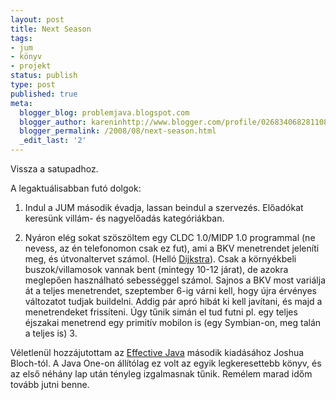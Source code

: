 ```yaml
---
layout: post
title: Next Season
tags:
- jum
- könyv
- projekt
status: publish
type: post
published: true
meta:
  blogger_blog: problemjava.blogspot.com
  blogger_author: kareninhttp://www.blogger.com/profile/02683406828110839343noreply@blogger.com
  blogger_permalink: /2008/08/next-season.html
  _edit_last: '2'
---
```

Vissza a satupadhoz. 

A legaktuálisabban futó dolgok: 

1. Indul a JUM második
évadja, lassan beindul a szervezés. Előadókat keresünk villám- és nagyelőadás
kategóriákban. 

2. Nyáron elég sokat szöszöltem egy CLDC 1.0/MIDP 1.0
programmal (ne nevess, az én telefonomon csak ez fut), ami a BKV menetrendet
jeleníti meg, és útvonaltervet számol. (Helló
[Dijkstra](http://en.wikipedia.org/wiki/Dijkstra%27s_algorithm)). Csak a
környékbeli buszok/villamosok vannak bent (mintegy 10-12 járat), de azokra
meglepően használható sebességgel számol. Sajnos a BKV most variálja át a
teljes menetrendet, szeptember 6-ig várni kell, hogy újra érvényes változatot
tudjak buildelni. Addig pár apró hibát ki kell javítani, és majd a
menetrendeket frissíteni. Úgy tűnik simán el tud futni pl. egy teljes éjszakai
menetrend egy primitív mobilon is (egy Symbian-on, meg talán a teljes is) 3.

Véletlenül hozzájutottam az [Effective
Java](http://java.sun.com/docs/books/effective/) második kiadásához Joshua
Bloch-tól. A Java One-on állítólag ez volt az egyik legkeresettebb könyv, és
az első néhány lap után tényleg izgalmasnak tűnik. Remélem marad időm tovább
jutni benne.

